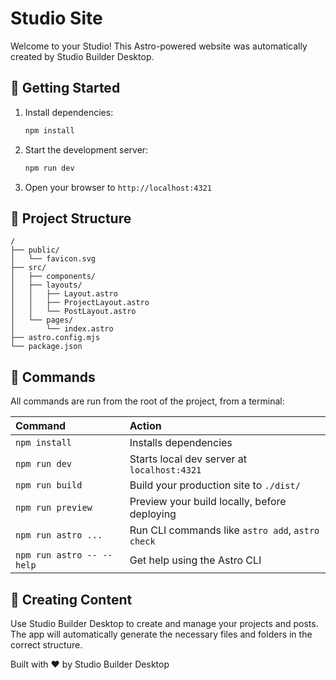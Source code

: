 # Studio Site

Welcome to your Studio! This Astro-powered website was automatically created by Studio Builder Desktop.

## 🚀 Getting Started

1. Install dependencies:
   ```bash
   npm install
   ```

2. Start the development server:
   ```bash
   npm run dev
   ```

3. Open your browser to `http://localhost:4321`

## 📁 Project Structure

```
/
├── public/
│   └── favicon.svg
├── src/
│   ├── components/
│   ├── layouts/
│   │   ├── Layout.astro
│   │   ├── ProjectLayout.astro
│   │   └── PostLayout.astro
│   └── pages/
│       └── index.astro
├── astro.config.mjs
└── package.json
```

## 🧞 Commands

All commands are run from the root of the project, from a terminal:

| Command                   | Action                                           |
| :------------------------ | :----------------------------------------------- |
| `npm install`             | Installs dependencies                            |
| `npm run dev`             | Starts local dev server at `localhost:4321`     |
| `npm run build`           | Build your production site to `./dist/`         |
| `npm run preview`         | Preview your build locally, before deploying    |
| `npm run astro ...`       | Run CLI commands like `astro add`, `astro check` |
| `npm run astro -- --help` | Get help using the Astro CLI                    |

## 📝 Creating Content

Use Studio Builder Desktop to create and manage your projects and posts. The app will automatically generate the necessary files and folders in the correct structure.

Built with ❤️ by Studio Builder Desktop